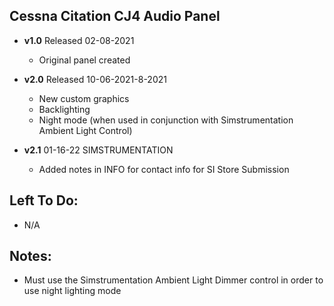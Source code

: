 ## Cessna Citation CJ4 Audio Panel
- **v1.0** 
  Released 02-08-2021
	- Original panel created 

- **v2.0** 
  Released 10-06-2021-8-2021
	- New custom graphics
	- Backlighting
	- Night mode (when used in conjunction with Simstrumentation Ambient Light Control)
- **v2.1** 01-16-22 SIMSTRUMENTATION
    - Added notes in INFO for contact info for SI Store Submission
	
## Left To Do:
- N/A
	
## Notes:
- Must use the Simstrumentation Ambient Light Dimmer control in order to use night lighting mode